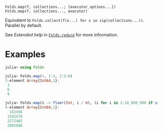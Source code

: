     Folds.map(f, collections...; [executor_options...])
    Folds.map(f, collections..., executor)

Equivalent to `Folds.collect(f(x...) for x in zip(collections...))`. Parallel
by default.

See _Extended help_ in [`Folds.reduce`](@ref) for more information.

# Examples

```julia
julia> using Folds

julia> Folds.map(+, 1:3, 2:2:6)
3-element Array{Int64,1}:
 3
 6
 9

julia> Folds.map(i -> floor(Int, i / π), (i for i in 1:10_000_000 if sin(i) > 1 - 1e-12))
4-element Array{Int64,1}:
  182456
 1542576
 2272402
 2902696
```
